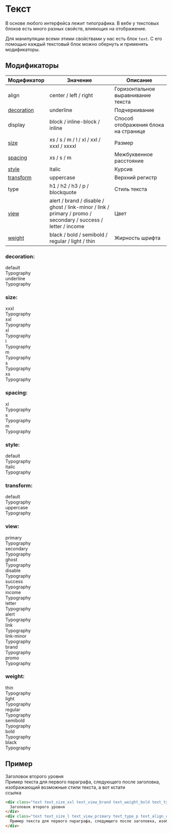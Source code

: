 # Текст

В основе любого интерфейса лежит типографика. В вебе у текстовых блоков есть много разных свойств, влияющих на отображение.

Для манипуляции всеми этими свойствами у нас есть блок `text`. С его помощью каждый текстовый блок можно обернуть и применять модификаторы.

## Модификаторы

Модификатор | Значение                                         | Описание
----------- | ------------------------------------------------ | ------------------------------------
align | center / left / right                        | Горизонтальное выравнивание текста
[decoration](#decoration) | underline                          | Подчеркивание
display | block / inline-block / inline            | Способ отображения блока на странице
[size](#size) | xs / s / m / l / xl / xxl / xxxl / xxxxl       | Размер
[spacing](#spacing) | xs / s / m                               | Межбуквенное расстояние
[style](#style) | italic                                       | Курсив
[transform](#transform) | uppercase                            | Верхний регистр
type | h1 / h2 / h3 / p / blockquote                  | Стиль текста
[view](#view) | alert / brand / disable / ghost / link-minor / link / primary / promo / secondary / success / letter / income | Цвет
[weight](#view) | black / bold / semibold / regular / light / thin | Жирность шрифта

### decoration:
<div class="demo__row">
    <div class="doc-view">
        <div class="doc-view__mod-name">
            <div class="text text_size_xl text_view_ghost">default</div>
        </div>
        <div class="text text_size_xl">Typography</div>
    </div>
    <div class="doc-view">
        <div class="doc-view__mod-name">
            <div class="text text_size_xl text_view_ghost">underline</div>
        </div>
        <div class="text text_size_xl text_decoration_underline">Typography</div>
    </div>
</div>

### size:
<div class="demo__row">
    <div class="doc-view">
        <div class="doc-view__mod-name">
            <div class="text text_size_xl text_view_ghost">xxxl</div>
        </div>
        <div class="text text_size_xxxl">Typography</div>
    </div>
    <div class="doc-view">
        <div class="doc-view__mod-name">
            <div class="text text_size_xl text_view_ghost">xxl</div>
        </div>
        <div class="text text_size_xxl">Typography</div>
    </div>
    <div class="doc-view">
        <div class="doc-view__mod-name">
            <div class="text text_size_xl text_view_ghost">xl</div>
        </div>
        <div class="text text_size_xl">Typography</div>
    </div>
    <div class="doc-view">
        <div class="doc-view__mod-name">
            <div class="text text_size_xl text_view_ghost">l</div>
        </div>
        <div class="text text_size_l">Typography</div>
    </div>
    <div class="doc-view">
        <div class="doc-view__mod-name">
            <div class="text text_size_xl text_view_ghost">m</div>
        </div>
        <div class="text text_size_m">Typography</div>
    </div>
    <div class="doc-view">
        <div class="doc-view__mod-name">
            <div class="text text_size_xl text_view_ghost">s</div>
        </div>
        <div class="text text_size_s">Typography</div>
    </div>
    <div class="doc-view">
        <div class="doc-view__mod-name">
            <div class="text text_size_xl text_view_ghost">xs</div>
        </div>
        <div class="text text_size_xs">Typography</div>
    </div>
</div>

### spacing:
<div class="demo__row">
    <div class="doc-view">
        <div class="doc-view__mod-name">
            <div class="text text_size_xl text_view_ghost">xl</div>
        </div>
        <div class="text text_size_xl text_transform_uppercase text_spacing_xs">Typography</div>
    </div>
    <div class="doc-view">
        <div class="doc-view__mod-name">
            <div class="text text_size_xl text_view_ghost">s</div>
        </div>
        <div class="text text_size_xl text_transform_uppercase text_spacing_s">Typography</div>
    </div>
    <div class="doc-view">
        <div class="doc-view__mod-name">
            <div class="text text_size_xl text_view_ghost">m</div>
        </div>
        <div class="text text_size_xl text_transform_uppercase text_spacing_m">Typography</div>
    </div>
</div>

### style:
<div class="demo__row">
    <div class="doc-view">
        <div class="doc-view__mod-name">
            <div class="text text_size_xl text_view_ghost">default</div>
        </div>
        <div class="text text_size_xl">Typography</div>
    </div>
    <div class="doc-view">
        <div class="doc-view__mod-name">
            <div class="text text_size_xl text_view_ghost">italic</div>
        </div>
        <div class="text text_size_xl text_style_italic">Typography</div>
    </div>
</div>

### transform:
<div class="demo__row">
    <div class="doc-view">
        <div class="doc-view__mod-name">
            <div class="text text_size_xl text_view_ghost">default</div>
        </div>
        <div class="text text_size_xl">Typography</div>
    </div>
    <div class="doc-view">
        <div class="doc-view__mod-name">
            <div class="text text_size_xl text_view_ghost">uppercase</div>
        </div>
        <div class="text text_size_xl text_transform_uppercase">Typography</div>
    </div>
</div>

<!-- ### type:
<div class="demo__row tpl-grid_row-gap_one-thirds">
    <div class="doc-view">

            <div class="doc-view__mod-name">
                <div class="text text_size_xl text_view_ghost">h1</div>
            </div>
            <div>
                <div class="text text_size_xl text_view_ghost">Часть текста предыдушего параграфа</div>
                <div class="text text_size_xl text_type_h1">Typography</div>
                <div class="text text_size_xl text_view_ghost">Начало нового параграфа</div>
            </div>
        </div>
    </div>
    <div class="doc-view">

            <div class="doc-view__mod-name">
                <div class="text text_size_xl text_view_ghost">h2</div>
            </div>
            <div>
                <div class="text text_size_xl text_view_ghost">Часть текста предыдушего параграфа</div>
                <div class="text text_size_xl text_type_h2">Typography</div>
                <div class="text text_size_xl text_view_ghost">Начало нового параграфа</div>
            </div>
        </div>
    </div>
    <div class="doc-view">

            <div class="doc-view__mod-name">
                <div class="text text_size_xl text_view_ghost">h3</div>
            </div>
            <div>
                <div class="text text_size_xl text_view_ghost">Часть текста предыдушего параграфа</div>
                <div class="text text_size_xl text_type_h3">Typography</div>
                <div class="text text_size_xl text_view_ghost">Начало нового параграфа</div>
            </div>
        </div>
    </div>
    <div class="doc-view">

            <div class="doc-view__mod-name">
                <div class="text text_size_xl text_view_ghost">p</div>
            </div>
            <div>
                <div class="text text_size_xl text_view_ghost">Часть текста предыдушего параграфа</div>
                <div class="text text_size_xl text_type_p">Typography</div>
                <div class="text text_size_xl text_view_ghost">Начало нового параграфа</div>
            </div>
        </div>
    </div>
    <div class="doc-view">

            <div class="doc-view__mod-name">
                <div class="text text_size_xl text_view_ghost">blockquote</div>
            </div>
            <div>
                <div class="text text_size_xl text_view_ghost">Часть текста предыдушего параграфа</div>
                <div class="text text_size_xl text_type_blockquote">Typography</div>
                <div class="text text_size_xl text_view_ghost">Начало нового параграфа</div>
            </div>
        </div>
    </div>
</div> -->

### view:
<div class="demo__row">
    <div class="doc-view">
        <div class="doc-view__mod-name">
            <div class="text text_size_xl text_view_ghost">primary</div>
        </div>
        <div class="text text_size_xl">Typography</div>
    </div>
    <div class="doc-view">
        <div class="doc-view__mod-name">
            <div class="text text_size_xl text_view_ghost">secondary</div>
        </div>
        <div class="text text_size_xl text_view_secondary">Typography</div>
    </div>
    <div class="doc-view">
        <div class="doc-view__mod-name">
            <div class="text text_size_xl text_view_ghost">ghost</div>
        </div>
        <div class="text text_size_xl text_view_ghost">Typography</div>
    </div>
    <div class="doc-view">
        <div class="doc-view__mod-name">
            <div class="text text_size_xl text_view_ghost">disable</div>
        </div>
        <div class="text text_size_xl text_view_disable">Typography</div>
    </div>
    <div class="doc-view">
        <div class="doc-view__mod-name">
            <div class="text text_size_xl text_view_ghost">success</div>
        </div>
        <div class="text text_size_xl text_view_success">Typography</div>
    </div>
    <div class="doc-view">
        <div class="doc-view__mod-name">
            <div class="text text_size_xl text_view_ghost">income</div>
        </div>
        <div class="text text_size_xl text_view_income">Typography</div>
    </div>
    <div class="doc-view">
        <div class="doc-view__mod-name">
            <div class="text text_size_xl text_view_ghost">letter</div>
        </div>
        <div class="text text_size_xl text_view_letter">Typography</div>
    </div>
    <div class="doc-view">
        <div class="doc-view__mod-name">
            <div class="text text_size_xl text_view_ghost">alert</div>
        </div>
        <div class="text text_size_xl text_view_alert">Typography</div>
    </div>
    <div class="doc-view">
        <div class="doc-view__mod-name">
            <div class="text text_size_xl text_view_ghost">link</div>
        </div>
        <div class="text text_size_xl text_view_link">Typography</div>
    </div>
    <div class="doc-view">
        <div class="doc-view__mod-name">
            <div class="text text_size_xl text_view_ghost">link-minor</div>
        </div>
        <div class="text text_size_xl text_view_link-minor">Typography</div>
    </div>
    <div class="doc-view">
        <div class="doc-view__mod-name">
            <div class="text text_size_xl text_view_ghost">brand</div>
        </div>
        <div class="text text_size_xl text_view_brand">Typography</div>
    </div>
    <div class="doc-view">
        <div class="doc-view__mod-name">
            <div class="text text_size_xl text_view_ghost">promo</div>
        </div>
        <div class="text text_size_xl text_view_promo">Typography</div>
    </div>
</div>

### weight:
<div class="demo__row">
    <div class="doc-view">
        <div class="doc-view__mod-name">
            <div class="text text_size_xl text_view_ghost">thin</div>
        </div>
        <div class="text text_size_xl text_weight_thin">Typography</div>
    </div>
    <div class="doc-view">
        <div class="doc-view__mod-name">
            <div class="text text_size_xl text_view_ghost">light</div>
        </div>
        <div class="text text_size_xl text_weight_light">Typography</div>
    </div>
    <div class="doc-view">
        <div class="doc-view__mod-name">
            <div class="text text_size_xl text_view_ghost">regular</div>
        </div>
        <div class="text text_size_xl text_weight_regular">Typography</div>
    </div>
    <div class="doc-view">
        <div class="doc-view__mod-name">
            <div class="text text_size_xl text_view_ghost">semibold</div>
        </div>
        <div class="text text_size_xl text_weight_semibold">Typography</div>
    </div>
    <div class="doc-view">
        <div class="doc-view__mod-name">
            <div class="text text_size_xl text_view_ghost">bold</div>
        </div>
        <div class="text text_size_xl text_weight_bold">Typography</div>
    </div>
    <div class="doc-view">
        <div class="doc-view__mod-name">
            <div class="text text_size_xl text_view_ghost">black</div>
        </div>
        <div class="text text_size_xl text_weight_black">Typography</div>
    </div>
</div>

## Пример

<div class="text text_size_xxl text_view_brand text_weight_bold text_type_h2 text_align_center">
  Заголовок второго уровня
</div>
<div class="text text_size_l text_view_primary text_type_p text_align_center">
  Пример текста для первого параграфа, следующего после заголовка, изображающий возможные стили текста, а вот кстати <div class="text text_display_inline text_view_link">ссылка</div>
</div>


```html
<div class="text text_size_xxl text_view_brand text_weight_bold text_type_h2 text_align_center">
  Заголовок второго уровня
</div>
<div class="text text_size_l text_view_primary text_type_p text_align_center">
  Пример текста для первого параграфа, следующего после заголовка, изображающий возможные стили текста, а вот кстати <div class="text text_display_inline text_view_link">ссылка</div>
</div>
```
